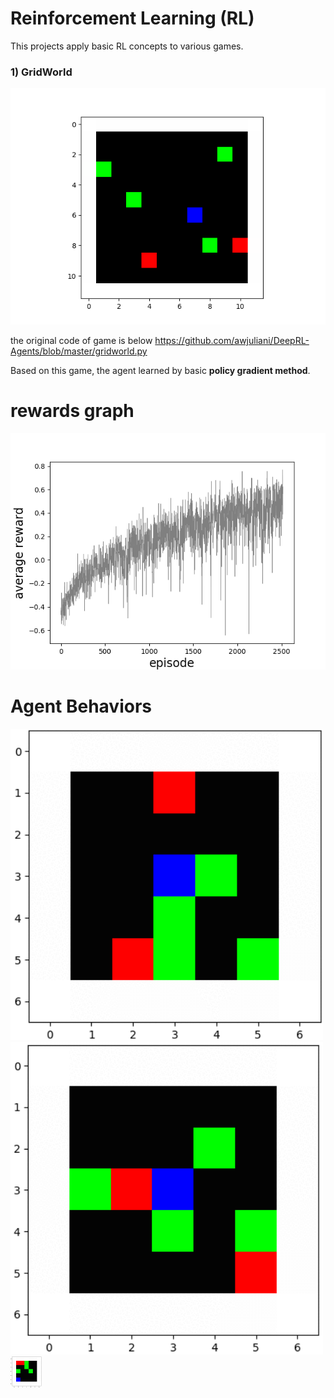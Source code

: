 # **Reinforcement Learning (RL)**

This projects apply basic RL concepts to various games.
### **1) GridWorld**  
![img GridWorld](/GridWorld.png)  
  
the original code of game is below
https://github.com/awjuliani/DeepRL-Agents/blob/master/gridworld.py

Based on this game, the agent learned by basic **policy gradient method**.

# rewards graph

![img PG_reward_graph](/PG_reward_graph.png)  

# Agent Behaviors

<p flaot="left">
<img src="/agent1.gif" width="500"    />
<img src="/agent2.gif" width="500"    />
<img src="/agent3.gif" width="50"   />
<p/>  

